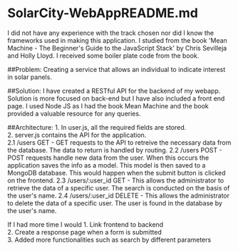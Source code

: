 # SolarCity-WebAppREADME.md

I did not have any experience with the track chosen nor did I know the frameworks used in making this application. I studied from the book 'Mean Machine - The Beginner's Guide to the JavaScript Stack' by Chris Sevilleja and Holly Lloyd. I received some boiler plate code from the book.

##Problem:
Creating a service that allows an individual to indicate interest in solar panels. 

##Solution:
I have created a RESTful API for the backend of my webapp. Solution is more focused on back-end but I have also included a front end page. I used Node JS as I had the book Mean Machine and the book provided a valuable resource for any queries. 


##Architecture:
    1. In user.js, all the required fields are stored. <br/>
    2. server.js contains the API for the application. <br/>
        2.1 /users GET - GET requests to the API to retreive the necessary data from the database. The data to return is handled by routing.
        2.2 /users POST - POST requests handle new data from the user. 
            When this occurs the application saves the info as a model. 
            This model is then saved to a MongoDB database. 
            This would happen when the submit button is clicked on the frontend. 
        2.3 /users/:user_id GET - This allows the administrator to retrieve the data of a specific user. The search is conducted on the basis of the user's name.
        2.4 /users/:user_id DELETE - This allows the administrator to delete the data of a specific user. The user is found in the database by the user's name.

If I had more time I would
    1. Link frontend to backend <br>
    2. Create a response page when a form is submitted <br>
    3. Added more functionalities such as search by different parameters <br>
